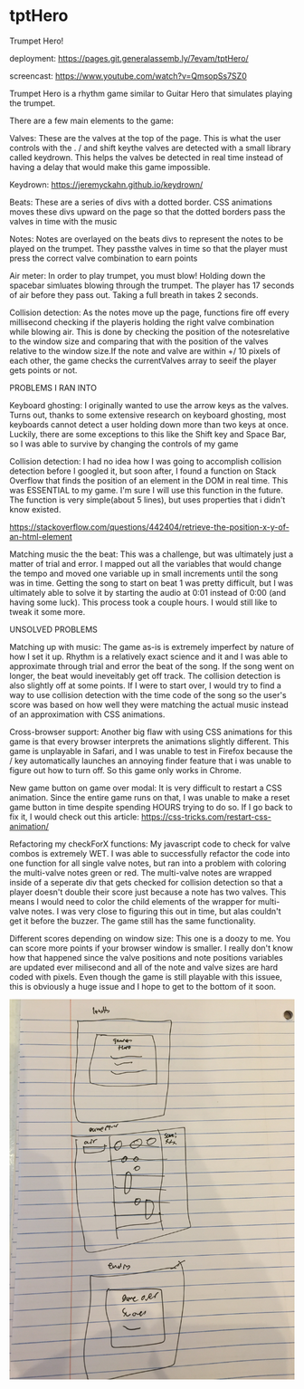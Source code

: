 # tptHero
Trumpet Hero!

deployment: https://pages.git.generalassemb.ly/7evam/tptHero/

screencast: https://www.youtube.com/watch?v=QmsopSs7SZ0

Trumpet Hero is a rhythm game similar to Guitar Hero that simulates playing the trumpet.

There are a few main elements to the game:

Valves: These are the valves at the top of the page. This is what the user controls with the . / and shift keythe valves are detected with a small library called keydrown. This helps the valves be detected in real time instead of having a delay that would make this game impossible.

Keydrown: https://jeremyckahn.github.io/keydrown/

Beats: These are a series of divs with a dotted border. CSS animations moves these divs upward on the page so that the dotted borders pass the valves in time with the music

Notes: Notes are overlayed on the beats divs to represent the notes to be played on the trumpet. They passthe valves in time so that the player must press the correct valve combination to earn points

Air meter: In order to play trumpet, you must blow! Holding down the spacebar simluates blowing through the trumpet. The player has 17 seconds of air before they pass out. Taking a full breath in takes 2 seconds.

Collision detection: As the notes move up the page, functions fire off every millisecond checking if the playeris holding the right valve combination while blowing air. This is done by checking the position of the notesrelative to the window size and comparing that with the position of the valves relative to the window size.If the note and valve are within +/ 10 pixels of each other, the game checks the currentValves array to seeif the player gets points or not.

PROBLEMS I RAN INTO

Keyboard ghosting: I originally wanted to use the arrow keys as the valves. Turns out, thanks to some extensive research on keyboard ghosting, most keyboards cannot detect a user holding down more than two keys at once. Luckily, there are some exceptions to this like the Shift key and Space Bar, so I was able to survive by changing the controls of my game

Collision detection: I had no idea how I was going to accomplish collision detection before I googled it, but soon after, I found a function on Stack Overflow that finds the position of an element in the DOM in real time. This was ESSENTIAL to my game. I'm sure I will use this function in the future. The function is very simple(about 5 lines), but uses properties that i didn't know existed.

https://stackoverflow.com/questions/442404/retrieve-the-position-x-y-of-an-html-element

Matching music the the beat: This was a challenge, but was ultimately just a matter of trial and error. I mapped out all the variables that would change the tempo and moved one variable up in small increments until the song was in time. Getting the song to start on beat 1 was pretty difficult, but I was ultimately able to solve it by starting the audio at 0:01 instead of 0:00 (and having some luck). This process took a couple hours. I would still like to tweak it some more.

UNSOLVED PROBLEMS

Matching up with music: The game as-is is extremely imperfect by nature of how I set it up. Rhythm is a relatively exact
science and it and I was able to approximate through trial and error the beat of the song. If the song went on longer, the beat would ineveitably get off track. The collision detection is also slightly off at some points. If I were to start over, I would try to find a way to use collision detection with the time code of the song so the user's score was based on how well they were matching the actual music instead of an approximation with CSS animations.

Cross-browser support: Another big flaw with using CSS animations for this game is that every browser interprets the animations slightly different. This game is unplayable in Safari, and I was unable to test in Firefox because the / key automatically launches an annoying finder feature that i was unable to figure out how to turn off. So this game only works in Chrome.

New game button on game over modal: It is very difficult to restart a CSS animation. Since the entire game runs on that, I was unable to make a reset game button in time despite spending HOURS trying to do so. If I go back to fix it, I would check out this article: https://css-tricks.com/restart-css-animation/

Refactoring my checkForX functions: My javascript code to check for valve combos is extremely WET. I was able to successfully refactor the code into one function for all single valve notes, but ran into a problem with coloring the multi-valve notes green or red. The multi-valve notes are wrapped inside of a seperate div that gets checked for collision detection so that a player doesn't double their score just because a note has two valves. This means I would need to color the child elements of the wrapper for multi-valve notes. I was very close to figuring this out in time, but alas couldn't get it before the buzzer. The game still has the same functionality.

Different scores depending on window size: This one is a doozy to me. You can score more points if your browser window is smaller. I really don't know how that happened since the valve positions and note positions variables are updated ever milisecond and all of the note and valve sizes are hard coded with pixels. Even though the game is still playable with this issuee, this is obviously a huge issue and I hope to get to the bottom of it soon.

![Wireframe](IMG_3888.JPG)

